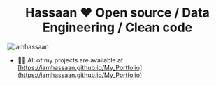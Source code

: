<h1 align="center">Hassaan ❤️ Open source / Data Engineering / Clean code </h1>

<p align="left"> <img src="https://komarev.com/ghpvc/?username=iamhassaan" alt="iamhassaan" /> </p>

- 👨‍💻 All of my projects are available at [https://iamhassaan.github.io/My_Portfolio](https://iamhassaan.github.io/My_Portfolio)




